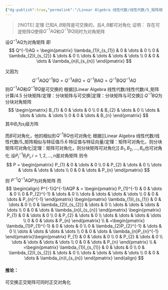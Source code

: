 ```yaml
---
{"dg-publish":true,"permalink":"/Linear Algebra 线性代数/线性代数/5_矩阵相似与特征值/5.6 特征值与特征向量/定理：可交换矩阵可同时对角化/","tags":["定理","线代"]}
---
```



> [!NOTE] 定理
> 已知$A,B$矩阵是可交换的，且$A,B$都可对角化
> 证明：
> 存在可逆矩阵$Q$使得$Q^{-1}AQ$和$Q^{-1}BQ$同时为对角矩阵

设$Q^{-1}AQ$为对角矩阵
即
$$
Q^{-1}AQ = \begin{pmatrix}
\lambda_{1}I_{s_{1}} & 0 & \dots & 0 \\
0 & \lambda_{2}I_{s_{2}} & \dots & 0 \\
\dots & \dots & \dots & \dots \\
0 & 0 & \dots & \lambda_{n}I_{s_{n}}
\end{pmatrix}
$$

又因为
$$
Q^{-1}AQQ^{-1}BQ = Q^{-1}ABQ = Q^{-1}BAQ = Q^{-1}BQQ^{-1}AQ
$$
则$Q^{-1}AQ$和$Q^{-1}BQ$是可交换的
根据[[Linear Algebra 线性代数/线性代数/4_矩阵计算/4.5 分块矩阵/定理：分块矩阵与可交换\|定理：分块矩阵与可交换]]
$Q^{-1}BQ$为分块对角矩阵
$$
\begin{pmatrix}
B_{1} & 0 & \dots & 0 \\
0 & B_{2} & \dots & 0 \\
\dots & \dots & \dots. & \dots \\
0 & 0 & \dots & B_{n}
\end{pmatrix}
$$
其中$B_{i}$为$s_{i}$级方阵

而$B$可对角化，他的相似形$Q^{-1}BQ$也可对角化
根据[[Linear Algebra 线性代数/线性代数/5_矩阵相似与特征值/5.6 特征值与特征向量/定理：矩阵可对角化，则分块矩阵可对角化\|定理：矩阵可对角化，则分块矩阵可对角化]]
$B_{1},B_{2},\dots,B_{n}$也可对角化
设$P_{i}^{-1}B_{i}P_{i},i=1,2,\dots,n$是对角矩阵
则令
$$
P = \begin{pmatrix}
P_{1} & 0 & \dots & 0 \\
0 & P_{2} & \dots & 0 \\
\dots & \dots & \dots & \dots \\
0 & 0 & \dots & P_{n}
\end{pmatrix}
$$

则
$P^{-1}Q^{-1}AQP$为对角矩阵
而
$$
\begin{align}
P^{-1}Q^{-1}AQP  & = \begin{pmatrix}
P_{1}^{-1} & 0 & \dots & 0 \\
0 & P_{2}^{-1} & \dots & 0 \\
\dots & \dots & \dots & \dots \\
0 & 0 & \dots & P_{n}^{-1}
\end{pmatrix}  
\begin{pmatrix}
\lambda_{1}I_{s_{1}} & 0 & \dots & 0 \\
0 & \lambda_{2}I_{s_{2}} & \dots & 0 \\
\dots & \dots & \dots & \dots \\
0 & 0 & \dots & \lambda_{n}I_{s_{n}}
\end{pmatrix} 
\begin{pmatrix}
P_{1} & 0 & \dots & 0 \\
0 & P_{2} & \dots & 0 \\
\dots & \dots & \dots & \dots \\
0 & 0 & \dots & P_{n}
\end{pmatrix} \\
 & =\begin{pmatrix}
\lambda_{1}P_{1}^{-1} & 0 & \dots & 0 \\
0 & \lambda_{2}P_{2}^{-1} & \dots & 0 \\
\dots & \dots & \dots & \dots \\
0 & 0 & \dots & \lambda_{n}P_{n}^{-1}
\end{pmatrix}\begin{pmatrix}
P_{1} & 0 & \dots & 0 \\
0 & P_{2} & \dots & 0 \\
\dots & \dots & \dots & \dots \\
0 & 0 & \dots & P_{n}
\end{pmatrix} \\
 & =\begin{pmatrix}
\lambda_{1}I_{s_{1}} & 0 & \dots & 0 \\
0 & \lambda_{2}I_{s_{2}} & \dots & 0 \\
\dots & \dots & \dots & \dots \\
0 & 0 & \dots & \lambda_{n}I_{s_{n}}
\end{pmatrix} 
\end{align}
$$



#### 推论：
可交换正交矩阵可同时正交对角化